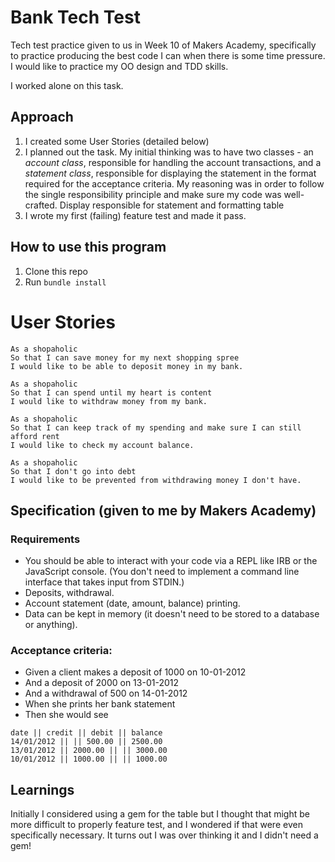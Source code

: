 # Bank Tech Test

Tech test practice given to us in Week 10 of Makers Academy, specifically to practice producing the best code I can when there is some time pressure. I would like to practice my OO design and TDD skills.

I worked alone on this task.

## Approach
1. I created some User Stories (detailed below)
2. I planned out the task. My initial thinking was to have two classes - an *account class*, responsible for handling the account transactions, and a *statement class*, responsible for displaying the statement in the format required for the acceptance criteria. My reasoning was in order to follow the single responsibility principle and make sure my code was well-crafted.
Display responsible for statement and formatting table
3. I wrote my first (failing) feature test and made it pass.

## How to use this program
1. Clone this repo
2. Run `bundle install`


# User Stories

```
As a shopaholic
So that I can save money for my next shopping spree
I would like to be able to deposit money in my bank.

As a shopaholic
So that I can spend until my heart is content
I would like to withdraw money from my bank.

As a shopaholic
So that I can keep track of my spending and make sure I can still afford rent
I would like to check my account balance.

As a shopaholic
So that I don't go into debt
I would like to be prevented from withdrawing money I don't have.
```

## Specification (given to me by Makers Academy)
### Requirements
* You should be able to interact with your code via a REPL like IRB or the JavaScript console. (You don't need to implement a command line interface that takes input from STDIN.)
* Deposits, withdrawal.
* Account statement (date, amount, balance) printing.
* Data can be kept in memory (it doesn't need to be stored to a database or anything).
### Acceptance criteria:
- Given a client makes a deposit of 1000 on 10-01-2012
- And a deposit of 2000 on 13-01-2012
- And a withdrawal of 500 on 14-01-2012
- When she prints her bank statement
- Then she would see

```
date || credit || debit || balance
14/01/2012 || || 500.00 || 2500.00
13/01/2012 || 2000.00 || || 3000.00
10/01/2012 || 1000.00 || || 1000.00
```

## Learnings
Initially I considered using a gem for the table but I thought that might be more difficult to properly feature test, and I wondered if that were even specifically necessary. It turns out I was over thinking it and I didn't need a gem!
